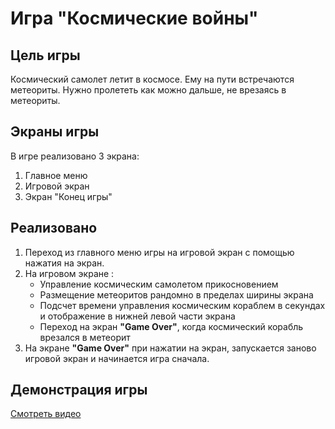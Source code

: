 # Игра "Космические войны"

## Цель игры
Космический самолет летит в космосе. Ему на пути встречаются метеориты. Нужно пролететь как можно дальше, не врезаясь в метеориты.

## Экраны игры
В игре реализовано 3 экрана:
1. Главное меню
2. Игровой экран
3. Экран "Конец игры"

## Реализовано
1. Переход из главного меню игры на игровой экран с помощью нажатия на экран.
2. На игровом экране :
        <ul>
        <li>Управление космическим самолетом прикосновением</li>
        <li>Размещение метеоритов рандомно в пределах ширины экрана</li>
        <li>Подсчет времени управления космическим кораблем в секундах и отображение в нижней левой части экрана</li>
        <li>Переход на экран  <strong>"Game Over"</strong>, когда космический корабль врезался в метеорит</li>
        </ul>
3. На экране <strong>"Game Over"</strong> при нажатии на экран, запускается заново игровой экран и начинается игра сначала.

## Демонстрация игры

<a href="https://youtu.be/iEKGbEThFn0">Смотреть видео</a>
